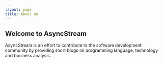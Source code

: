 ```yaml
---
layout: page
title: About me
---
```


## Welcome to AsyncStream

AsyncStream is an effort to contribute to the software development community by providing short blogs on programming language, technology and business analysis.
